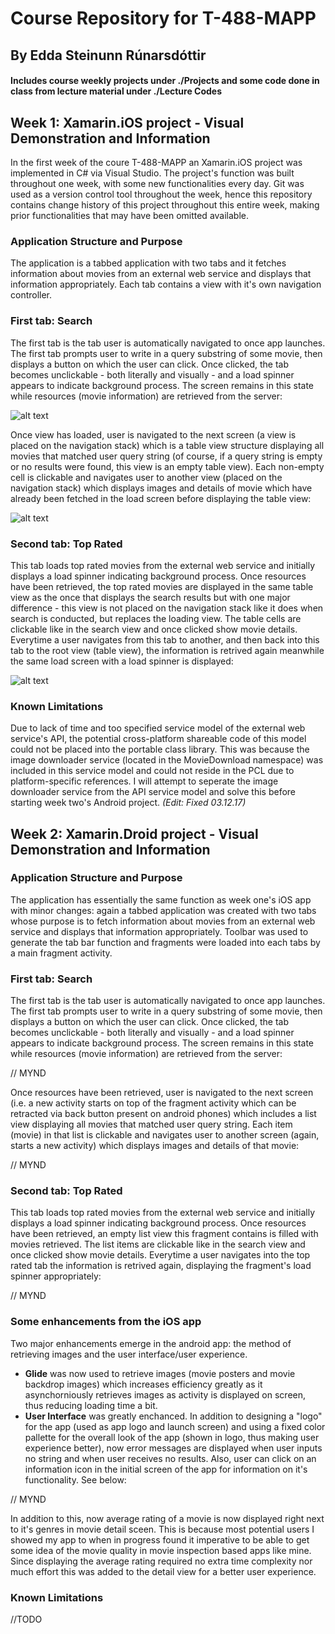 # Course Repository for T-488-MAPP
## By Edda Steinunn Rúnarsdóttir
#### Includes course weekly projects under ./Projects and some code done in class from lecture material under ./Lecture Codes

## Week 1: Xamarin.iOS project - Visual Demonstration and Information
In the first week of the coure T-488-MAPP an Xamarin.iOS project was implemented in C# via Visual Studio. The project's function was built throughout one week, with some new functionalities every day.  Git was used as a version control tool throughout the week, hence this repository contains change history of this project throughout this entire week, making prior functionalities that may have been omitted available.

### Application Structure and Purpose
The application is a tabbed application with two tabs and it fetches information about movies from an external web service and displays that information appropriately. Each tab contains a view with it's own navigation controller.

### First tab: Search
The first tab is the tab user is automatically navigated to once app launches. The first tab prompts user to write in a query substring of some movie, then displays a button on which the user can click. Once clicked, the tab becomes unclickable - both literally and visually - and a load spinner appears to indicate background process. The screen remains in this state while resources (movie information) are retrieved from the server:

![alt text](https://image.ibb.co/j6NvSw/One.jpg)

Once view has loaded, user is navigated to the next screen (a view is placed on the navigation stack) which is a table view structure displaying all movies that matched user query string (of course, if a query string is empty or no results were found, this view is an empty table view). Each non-empty cell is clickable and navigates user to another view (placed on the navigation stack) which displays images and details of movie which have already been fetched in the load screen before displaying the table view:

![alt text](https://image.ibb.co/izKmZb/Two.jpg)

### Second tab: Top Rated

This tab loads top rated movies from the external web service and initially displays a load spinner indicating background process. Once resources have been retrieved, the top rated movies are displayed in the same table view as the once that displays the search results but with one major difference - this view is not placed on the navigation stack like it does when search is conducted, but replaces the loading view. The table cells are clickable like in the search view and once clicked show movie details. Everytime a user navigates from this tab to another, and then back into this tab to the root view (table view), the information is retrived again meanwhile the same load screen with a load spinner is displayed:

![alt text](https://image.ibb.co/m3BB0G/Three.jpg)

### Known Limitations

Due to lack of time and too specified service model of the external web service's API, the potential cross-platform shareable code of this model could not be placed into the portable class library. This was because the image downloader service (located in the MovieDownload namespace) was included in this service model and could not reside in the PCL due to platform-specific references. I will attempt to seperate the image downloader service from the API service model and solve this before starting week two's Android project. _(Edit: Fixed 03.12.17)_

## Week 2: Xamarin.Droid project - Visual Demonstration and Information

### Application Structure and Purpose
The application has essentially the same function as week one's iOS app with minor changes: again a tabbed application was created with two tabs whose purpose is to fetch information about movies from an external web service and displays that information appropriately. Toolbar was used to generate the tab bar function and fragments were loaded into each tabs by a main fragment activity.

### First tab: Search
The first tab is the tab user is automatically navigated to once app launches. The first tab prompts user to write in a query substring of some movie, then displays a button on which the user can click. Once clicked, the tab becomes unclickable - both literally and visually - and a load spinner appears to indicate background process. The screen remains in this state while resources (movie information) are retrieved from the server:

// MYND

Once resources have been retrieved, user is navigated to the next screen (i.e. a new activity starts on top of the fragment activity which can be retracted via back button present on android phones) which includes a list view displaying all movies that matched user query string. Each item (movie) in that list is clickable and navigates user to another screen (again, starts a new activity) which displays images and details of that movie:

// MYND

### Second tab: Top Rated
This tab loads top rated movies from the external web service and initially displays a load spinner indicating background process. Once resources have been retrieved, an empty list view this fragment contains is filled with movies retrieved. The list items are clickable like in the search view and once clicked show movie details. Everytime a user navigates into the top rated tab the information is retrived again, displaying the fragment's load spinner appropriately:

// MYND

### Some enhancements from the iOS app
Two major enhancements emerge in the android app: the method of retrieving images and the user interface/user experience.
- **Glide** was now used to retrieve images (movie posters and movie backdrop images) which increases efficiency greatly as it asynchorniously retrieves images as activity is displayed on screen, thus reducing loading time a bit.
- **User Interface** was greatly enchanced. In addition to designing a "logo" for the app (used as app logo and launch screen) and using a fixed color pallette for the overall look of the app (shown in logo, thus making user experience better), now error messages are displayed when user inputs no string and when user receives no results. Also, user can click on an information icon in the initial screen of the app for information on it's functionality. See below:

// MYND

In addition to this, now average rating of a movie is now displayed right next to it's genres in movie detail sceen. This is because most potential users I showed my app to when in progress found it imperative to be able to get some idea of the movie quality in movie inspection based apps like mine. Since displaying the average rating required no extra time complexity nor much effort this was added to the detail view for a better user experience.

### Known Limitations
//TODO

